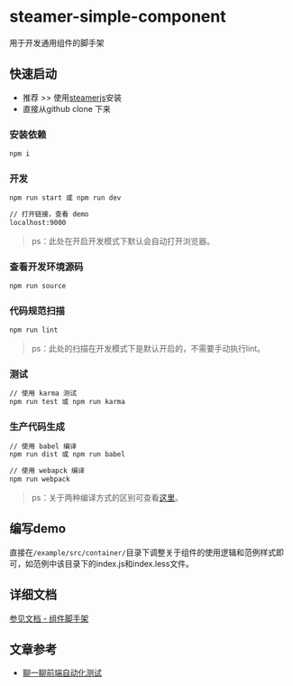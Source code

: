 # steamer-simple-component

用于开发通用组件的脚手架


## 快速启动

* 推荐 >> 使用[steamerjs](https://steamerjs.github.io/docs/How-To-Start.html)安装
* 直接从github clone 下来

### 安装依赖
```bash
npm i
```

### 开发

```bash
npm run start 或 npm run dev

// 打开链接，查看 demo
localhost:9000
```

> ps：此处在开启开发模式下默认会自动打开浏览器。

### 查看开发环境源码

```bash
npm run source
```

### 代码规范扫描

```bash
npm run lint
```

> ps：此处的扫描在开发模式下是默认开启的，不需要手动执行lint。

### 测试

```bash
// 使用 karma 测试
npm run test 或 npm run karma
```

### 生产代码生成

```bash
// 使用 babel 编译
npm run dist 或 npm run babel

// 使用 webapck 编译
npm run webpack
```

> ps：关于两种编译方式的区别可查看[这里](https://steamerjs.github.io/docs/Componet-Standard.html#两种编译与两种测试方式)。

## 编写demo

直接在`/example/src/container/`目录下调整关于组件的使用逻辑和范例样式即可，如范例中该目录下的index.js和index.less文件。


## 详细文档
[参见文档 - 组件脚手架](https://steamerjs.github.io/docs/Component-Starterkit.html)

## 文章参考
* [聊一聊前端自动化测试](https://github.com/tmallfe/tmallfe.github.io/issues/37)
